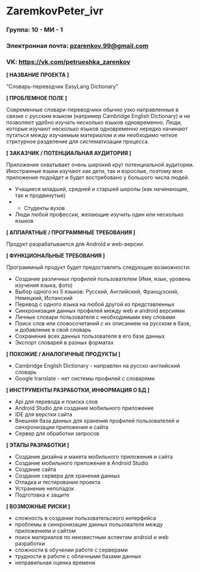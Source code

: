 # ZaremkovPeter_ivr

### Группа: 10 - МИ - 1
### Электронная почта: pzarenkov.99@gmail.com
### VK: https://vk.com/petrueshka_zarenkov


**[ НАЗВАНИЕ ПРОЕКТА ]**

“Словарь-переводчик EasyLang Dictionary”

**[ ПРОБЛЕМНОЕ ПОЛЕ ]**

Современные словари-переводчики обычно узко направленные в связке с русским языком (например Cambridge English Dictionary) и не позволяют удобно изучать несколько языков одновременно. Люди, которые изучают несколько языков одновременно нередко начинают путаться между изучаемым материалом и им необходимо четкое стрктурное разделение для систематизации процесса.

**[ ЗАКАЗЧИК / ПОТЕНЦИАЛЬНАЯ АУДИТОРИЯ ]**

Приложение охватывает очень широкий круг потенциальной аудитории. Иностранные языки изучают как дети, так и взрослые, поэтому мое приложение подойдет и будет востребовано у большого числа людей.

* Учащиеся младшей, средней и старшей шкролы (как начинающие, так и продвинутые)
* * Студенты вузов
* Люди любой профессии, желающие изучить один или несколько языков

**[ АППАРАТНЫЕ / ПРОГРАММНЫЕ ТРЕБОВАНИЯ ]** 

Продукт разрабатывается для Android и web-версии.

**[ ФУНКЦИОНАЛЬНЫЕ ТРЕБОВАНИЯ ]**

Программный продукт будет предоставлять следующие возможности:
* Создание различных профилей пользователем (Имя, язык, уровень изучения языка, фото)
* Выбор одного из 5 языков: Русский, Английский, Французский, Немецкий, Испанский 
* Перевод с одного языка на любой другой из представленных
* Синхронизация данных профилей между web и android версиями
* Личные словари пользователя с необходимыми ему словами
* Поиск слов или словосочетаний с их описанием на русском в базе, и добавление в свой словарь 
* Сохранение всех данных пользователя в его базе данных
* Экспорт словарей в разных форматах

**[ ПОХОЖИЕ / АНАЛОГИЧНЫЕ ПРОДУКТЫ ]**

* Cambridge English Dictionary - направлен на русско-английский словарь
* Google translate - нет системы профилей с словарями

**[ ИНСТРУМЕНТЫ РАЗРАБОТКИ, ИНФОРМАЦИЯ О БД ]**

* Api для перевода и поиска слов
* Android Studio для создание мобильного приложение
* IDE для верстки сайта
* Внешняя база данных для хранения профилей пользователей и синхронизации приложения и сайта
* Сервер для обработки запросов

**[ ЭТАПЫ РАЗРАБОТКИ ]**

* Создание дизайна и макета мобильного приложения и сайта
* Создание мобильного приложения в Android Studio 
* Создание сайта 
* Создание сервера для хранения данных
* Отладка и тестирование проекта
* Устранение неполадок
* Подготовка к защите

**[ ВОЗМОЖНЫЕ РИСКИ ]**

* сложность в создании пользовательского интерфейса 
* проблемы в синхронизации данных пользователя между приложением и сайтом
* поиск материалов по неизвестным аспектам android и web разработки
* сложности в обучении работе с серверами
* трудности в работе с облачными базами данных 
* неправильная оценка времени
